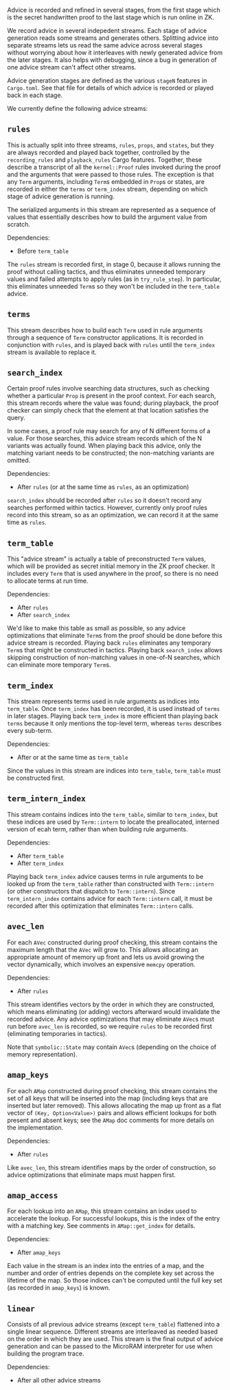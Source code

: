Advice is recorded and refined in several stages, from the first stage which is
the secret handwritten proof to the last stage which is run online in ZK.

We record advice in several indepedent streams.  Each stage of advice
generation reads some streams and generates others.  Splitting advice into
separate streams lets us read the same advice across several stages without
worrying about how it interleaves with newly generated advice from the later
stages.  It also helps with debugging, since a bug in generation of one advice
stream can't affect other streams.

Advice generation stages are defined as the various `stageN` features in
`Cargo.toml`.  See that file for details of which advice is recorded or played
back in each stage.

We currently define the following advice streams:

## `rules`

This is actually split into three streams, `rules`, `props`, and `states`, but
they are always recorded and played back together, controlled by the
`recording_rules` and `playback_rules` Cargo features.  Together, these
describe a transcript of all the `kernel::Proof` rules invoked during the proof
and the arguments that were passed to those rules.  The exception is that any
`Term` arguments, including `Term`s embedded in `Prop`s or states, are recorded
in either the `terms` or `term_index` stream, depending on which stage of
advice generation is running.

The serialized arguments in this stream are represented as a sequence of values
that essentially describes how to build the argument value from scratch.

Dependencies:

* Before `term_table`

The `rules` stream is recorded first, in stage 0, because it allows running the
proof without calling tactics, and thus eliminates unneeded temporary values
and failed attempts to apply rules (as in `try_rule_step`).  In particular,
this eliminates unneeded `Term`s so they won't be included in the `term_table`
advice.

## `terms`

This stream describes how to build each `Term` used in rule arguments through a
sequence of `Term` constructor applications.  It is recorded in conjunction
with `rules`, and is played back with `rules` until the `term_index` stream is
available to replace it.

## `search_index`

Certain proof rules involve searching data structures, such as checking whether
a particular `Prop` is present in the proof context.  For each search, this
stream records where the value was found; during playback, the proof checker
can simply check that the element at that location satisfies the query.

In some cases, a proof rule may search for any of N different forms of a value.
For those searches, this advice stream records which of the N variants was
actually found.  When playing back this advice, only the matching variant needs
to be constructed; the non-matching variants are omitted.

Dependencies:

* After `rules` (or at the same time as `rules`, as an optimization)

`search_index` should be recorded after `rules` so it doesn't record any
searches performed within tactics.  However, currently only proof rules record
into this stream, so as an optimization, we can record it at the same time as
`rules`.

## `term_table`

This "advice stream" is actually a table of preconstructed `Term` values, which
will be provided as secret initial memory in the ZK proof checker.  It includes
every `Term` that is used anywhere in the proof, so there is no need to
allocate terms at run time.

Dependencies:

* After `rules`
* After `search_index`

We'd like to make this table as small as possible, so any advice optimizations
that eliminate `Term`s from the proof should be done before this advice stream
is recorded.  Playing back `rules` eliminates any temporary `Term`s that might
be constructed in tactics.  Playing back `search_index` allows skipping
construction of non-matching values in one-of-N searches, which can eliminate
more temporary `Term`s.

## `term_index`

This stream represents terms used in rule arguments as indices into
`term_table`.  Once `term_index` has been recorded, it is used instead of
`terms` in later stages.  Playing back `term_index` is more efficient than
playing back `terms` because it only mentions the top-level term, whereas
`terms` describes every sub-term.

Dependencies:

* After or at the same time as `term_table`

Since the values in this stream are indices into `term_table`, `term_table`
must be constructed first.

## `term_intern_index`

This stream contains indices into the `term_table`, similar to `term_index`,
but these indices are used by `Term::intern` to locate the preallocated,
interned version of ecah term, rather than when building rule arguments.

Dependencies:

* After `term_table`
* After `term_index`

Playing back `term_index` advice causes terms in rule arguments to be looked up
from the `term_table` rather than constructed with `Term::intern` (or other
constructors that dispatch to `Term::intern`).  Since `term_intern_index`
contains advice for each `Term::intern` call, it must be recorded after this
optimization that eliminates `Term::intern` calls.

## `avec_len`

For each `AVec` constructed during proof checking, this stream contains the
maximum length that the `AVec` will grow to.  This allows allocating an
appropriate amount of memory up front and lets us avoid growing the vector
dynamically, which involves an expensive `memcpy` operation.

Dependencies:

* After `rules`

This stream identifies vectors by the order in which they are constructed,
which means eliminating (or adding) vectors afterward would invalidate the
recorded advice.  Any advice optimizations that may eliminate `AVec`s must run
before `avec_len` is recorded, so we require `rules` to be recorded first
(eliminating temporaries in tactics).

Note that `symbolic::State` may contain `AVec`s (depending on the choice of
memory representation).

## `amap_keys`

For each `AMap` constructed during proof checking, this stream contains the
set of all keys that will be inserted into the map (including keys that are
inserted but later removed).  This allows allocating the map up front as a flat
vector of `(Key, Option<Value>)` pairs and allows efficient lookups for both
present and absent keys; see the `AMap` doc comments for more details on the
implementation.

Dependencies:

* After `rules`

Like `avec_len`, this stream identifies maps by the order of construction, so
advice optimizations that eliminate maps must happen first.

## `amap_access`

For each lookup into an `AMap`, this stream contains an index used to
accelerate the lookup.  For successful lookups, this is the index of the entry
with a matching key.  See comments in `AMap::get_index` for details.

Dependencies:

* After `amap_keys`

Each value in the stream is an index into the entries of a map, and the number
and order of entries depends on the complete key set across the lifetime of the
map.  So those indices can't be computed until the full key set (as recorded in
`amap_keys`) is known.

## `linear`

Consists of all previous advice streams (except `term_table`) flattened into a
single linear sequence.  Different streams are interleaved as needed based on
the order in which they are used.  This stream is the final output of advice
generation and can be passed to the MicroRAM interpreter for use when building
the program trace.

Dependencies:

* After all other advice streams
